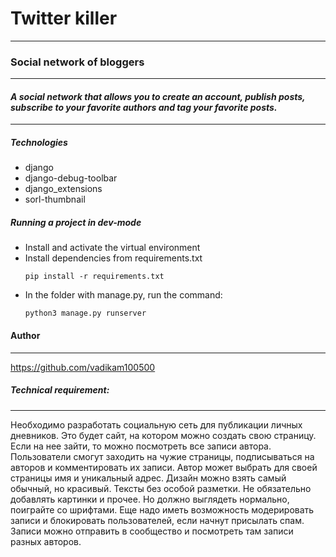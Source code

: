 # **Twitter killer**
*** 
### **Social network of bloggers**
***
#### *A social network that allows you to create an account, publish posts, subscribe to your favorite authors and tag your favorite posts.*
***
##### Technologies
- django
- django-debug-toolbar
- django_extensions
- sorl-thumbnail


##### Running a project in dev-mode
- Install and activate the virtual environment
- Install dependencies from requirements.txt
   ```
   pip install -r requirements.txt
   ``` 
- In the folder with manage.py, run the command:
   ```
   python3 manage.py runserver
   ```
   
#### **Author**
***

https://github.com/vadikam100500


##### Technical requirement:
***

Необходимо разработать социальную сеть для публикации личных дневников.
Это будет сайт, на котором можно создать свою страницу. 
Если на нее зайти, то можно посмотреть все записи автора.
Пользователи смогут заходить на чужие страницы, подписываться на авторов и комментировать их записи.
Автор может выбрать для своей страницы имя и уникальный адрес. Дизайн можно взять самый обычный, но красивый.
Тексты без особой разметки. Не обязательно добавлять картинки и прочее. Но должно выглядеть нормально, поиграйте со шрифтами.
Еще надо иметь возможность модерировать записи и блокировать пользователей, если начнут присылать спам.
Записи можно отправить в сообщество и посмотреть там записи разных авторов.

